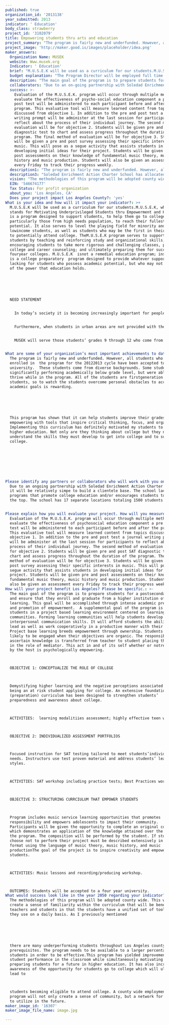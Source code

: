 ```yaml
---
published: true
organization_id: '2013138'
year_submitted: 2013
indicator: ' Education'
body_class: strawberry
project_id: '3102079'
title: Empowering students thru arts and education
project_summary: "The program is fairly new and underfunded. However, all students who have been enrolled in  the program for the 2012-2013 cycle- have been accepted to a 4 year university.  These students come from diverse backgrounds. Some students were significantly performing academically below grade level, but were able to thrive while in the program. All of the students are first-generation college students, so to watch the students overcome personal obstacles to accomplish academic goals is rewarding. \r\n\r\nThis program has shown that it can help students improve their grades by empowering with tools that inspire critical thinking, focus, and organization. Implementing this curriculum has definitely motivated my students to pursue higher education. Not only are they thinking about college but they now understand the skills they must develop to get into college and to succeed in college.\r\n\r\n\r\n"
project_image: 'http://maker.good.is/images/placeholder/idea.png'
maker_answers:
  Organization Name: MUSEK
  website: Www.musek.org
  Indicator: ' Education'
  brief: "​M.U.S.E.K will be used as a curriculum for our students.M.U.S.E.K, which stands for Motivating Underprivileged Students thru Empowerment and Knowledge is a program designed to support students, to help them go to college, particularly those from high needs population, to reach their fullest potential. It also serves to level the playing field for minority and low-income students, as well as students who may be the first in their families to potentially attend college. TheM.U.S.E.K program serves to support its students by teaching and reinforcing study and organizational skills, encouraging students to take more rigorous and challenging classes, providing college and career counseling; and ultimately preparing them for success at four-year colleges. M.U.S.E.K  isnot a remedial education program; instead it is a college preparatory  program designed to provide whatever support may be lacking for students who possess academic potential, but who may not be aware of the power that education holds.\r\n\r\nNEED STATEMENT\r\n  In today’s society it is becoming increasingly important for people to successfully complete higher education to be successful in their careers.  However, not all students are being provided the same opportunities in regards to their college preparation.  Research has shown this, as McClafferty, Torres, and Mitchell (2000) state: “Urban schools tend to be larger, with fewer resources, and located in areas of higher poverty rates.  The student populations in urban schools are also more likely to be comprised of people of color or of students who have difficulty speaking English.  In addition, children in urban areas are more often exposed to conditions that endanger their health and well-being, such as limited access to medical care and increased exposure to violence and crime” (p.3).  Therefore, it is more difficult for teachers in urban schools to prepare their students for college level courses and the rigor that they entail.\r\n  Furthermore, when students in urban areas are not provided with the resources they need, they often do not meet the A to G requirements, the courses a student needs to have taken to apply for Universities.  To take it a step further students sadly aren’t even thinking about college because they are unaware of its accessibility to them. This failure by teachers and staff to deliver this information to students coupled with a lack of resources is a major problem that students at urban schools face.  As most of the students come from home environments that do not value education, many students are not enthusiastic about attending school, and often do not see value in doing school work.  So, it is important for teachers to reach out and understand their students and the community which they come from.  To do this teachers need to find out all the information they can about students backgrounds as well as getting involved in their lives outside of school and getting parents involved. If students are in a cohesive and safe educational environment which provides them with resources and knowledge of opportunities, students will be more likely to take them and hopefully feel more confident in themselves.  Confidence will allow them to take risks and strive for higher goals, like going to college. The mission of this program is to address the unique needs of the educationally disadvantaged. We whole heartedly believe that every youth, if provided an opportunity at home and school, has the potential tosucceed. These opportunities include access to a quality education, counseling services to youth and the parents about higher education.\r\n  MUSEK will serve those students’ grades 9 through 12 who come from one or more of the following high risks groups: Expelled or suspended from home district, Wards of the court or dependents of the court, Pregnant and/or parenting, Recovered Dropouts, Habitually truant or habitually insubordinate and disorderly whose attendance at the school is directed by a school attendance review board or probation officer, Retained more than once in kindergarten through grade eight.\r\n"
  budget explanation: "The Program Director will be employed full time for 40 hours per week for a total of 36-weeks. A salary of $55,000 with benefits at 29% ($ 15,950) the total cost for the program director is $70,950.\r\nThe Program Associate will also be employed full time for 40 hours per week for a total of 36-weeks. A salary of $46,000, with benefits at 29% ($13,340) the total cost for the Program Associate is $59,340.\r\nThe Tutor Program Coordinator will be employed full time with 40-hours a week at 36 weeks with benefits at 29% ($ 10,150), and a salary of $35,000 for a total cost of $45,150.\r\nSalaries and Benefits\r\n \r\nProgram Director MEd --FTE = 100%​​​              ​$55,000.00\r\n                Benefits@ 29%​​​​​​                ​$15,950.00\r\nProgram Associate (MSW)--FTE =100%​​​         ​$46,000.00\r\n       ​Benefits @ 29%​​​​​​               ​$13,340.00 \r\nMentor Program Coordinator (B.S.)--FTE = 100%​​   ​$35,000.00\r\n       Benefits @ 29%    ​​​​​​          ​$10,150.00\r\nProgram Evaluator—25 Hours @ $100.00​​​​$2,500.00\r\nTraining Consultant—20 Hours@ $150.00​​​​$3,000.00\r\nTotal Salaries and Benefits​​​​​             $180,940.00\r\n \r\nDirect Program Costs\r\n \r\nEducational Supplies (Curriculum, journals, materials, etc.)​​$15,300.00\r\nPrinting and Advertising​​​​​                                 $6,000.00\r\nTraining Materials​​​​​​​                     $4,000.00\r\nFood/Snacks.                                                     ​ $6,000.00\r\nTutor Screening (fingerprinting, background checks)​                        $1,000.00\r\nField Trips/Outings​​​​​​                  ​ $1,000.00\r\nMiscellaneous​​​​​​​                 ​ $2,000.00\r\nTotal Direct Costs​​​​​​​$35,3000.00\r\n \r\nIn Kind Program Costs\r\nMentors and Volunteers​​​​​​              $0.00\r\nTwo MEd  Interns​​​​​​​             $0.00\r\nTotal Program Costs​​​​​​​              $216,240.00\r\n_____________________________________\r\nProgram Evaluator will be an independent contractor and work for approximately 25 hours for all services provided.  With part time services at $100/hour for 25 hours in total, the total cost for the Program Evaluator is $2,500.\r\nTraining Consultant will provide services for part time, for 20 hours in total at $150 per hour.  Total cost for the training consultant is $3,000.\r\nMaEd interns, mentors, tutors and volunteers contribute to the program as voluntary staff they will provide services within the program, but will not be compensatced monetarily and make up the In-Kind cost of the program.\r\nThe direct costs for the program include (training materials, printing and advertising, outings, mentor screening educational supplies, food/snacks, and miscellaneous, educational material), and culminate in a total of $30,000. The total budget needed to fund the proposed program is $216,240.\r\n\r\n"
  description: "The main goal of the program is to prepare students for a post-secondary degree and ensure that they enroll and graduate from a higher institution of learning. This goal will be accomplished through intense academic preparation and promotion of empowerment.  A supplemental goal of the program is to engage students in a project based learning environment centered on learning communities. Forming learning communities will help students develop interpersonal communication skills. It will afford students the ability to lead as well as work cooperatively in a productive manner with their peers. Project base learning breeds empowerment through ownership. Students are more likely to be engaged when their objectives are organic. The responsibility to ascertain knowledge is transferred from teacher to student placing the teacher in the role of mediator. This act in and of its self whether or notrecognized by the host is psychologically empowering.\r\nOBJECTIVE 1: CONCEPTUALIZE THE ROLE OF COLLEGE\r\nDemystifying higher learning and the negative perceptions associated with being an at risk student applying for college. An extensive foundational (preparation) curriculum has been designed to strengthen students’ preparedness and awareness about college. \r\nACTIVITIES:  learning modalitiies assessment; highly effective teen workshop \r\nOBJECTIVE 2: INDIVIDUALIZED ASSESSMENT PORTFOLIOS\r\nFocused instruction for SAT testing tailored to meet students’individual needs. Instructors use test proven material and address students’ learning styles.\r\nACTIVITIES: SAT workshop including practice tests; Best Practices workshop\r\nOBJECTIVE 3: STRUCTURING CURRCIULUM THAT EMPOWER STUDENTS\r\nProgram includes music service learning opportunities that promotes responsibility and empowers adolescents to impact their community. Participants will be given the opportunity to complete an original composition which demonstrates an application of the knowledge attained over the course of the program. The composition will be performed by the student. If students choose not to perform their project must be described extensively in narrative format using the language of music theory, music history, and music productionThe goal of the project is to inspire creativity and empower students.\r\nACTIVITIES: Music lessons and recording/producing workshop.\r\nOUTCOMES: Students will be accepted to a four year university. "
  collaborators: "Due to an on-going partnership with Soledad Enrichment Action Charter School, it will be relatively simpe to build a clientele base. The school lacks  any programs that promote college education and/or encourages students to race to the top. The school has 17 separate locations totaling 1500 students. \r\n"
  success: >-
    Evaluation of the M.U.S.E.K. program will occur through multiple methods. To
    evaluate the effectiveness of psycho-social education component a pre and
    post test will be administered to each participant before and after the
    program. This evaluative tool will measure learned content from topics
    discussed from objective 1. In addition to the pre and post test a journal
    writing prompt will be administer at the last session for participants to
    reflect about the process of their individual journey. The second method of
    evaluation will be for objective 2. Students will be given pre and post SAT
    diagnostic test to chart and assess progress throughout the duration of the
    program. The final method of evaluation will be for objective 3. Students
    will be given a pre and post survey assessing their specific interests in
    music. This will pose as a segue activity that assists students in
    developing initial ideas for their project. Students will be given pre and
    post assessments on their knowledge of fundamental music theory, music
    history and music production. Students will also be given an assessment
    every Friday to track their progress weekly.
  description1: "The program is fairly new and underfunded. However, all students who have been enrolled in  the program for the 2012-2013 cycle- have been accepted to a 4 year university.  These students come from diverse backgrounds. Some students were significantly performing academically below grade level, but were able to thrive while in the program. All of the students are first-generation college students, so to watch the students overcome personal obstacles to accomplish academic goals is rewarding. \r\n\r\nThis program has shown that it can help students improve their grades by empowering with tools that inspire critical thinking, focus, and organization. Implementing this curriculum has definitely motivated my students to pursue higher education. Not only are they thinking about college but they now understand the skills they must develop to get into college and to succeed in college.\r\n\r\n\r\n"
  description3: "Soledad Enrichment Action Charter School has allocated funds for third party tutoring programs that have proven ineffective. Despite this they continue to pour tens of thousands of dollars into these tutoring agencies. These agencies are not being monitored or held accountable\r\nby the powers that be for their negligence and sub-par performance. The school is billed for tutoring hours that students simply aren’t receiving. On the rare occasions that the contracted tutors actually show up to our site to provide services they are ineffective because they do not understand how to teach this particular group of students. This is a result of their lack of cultural awareness and investment in the students needs.\r\n\r\n"
  vision: "The methodologies of this program will be adopted county wide. This will create a sense of familiarity within the curriculum that will be beneficial to teachers and students in that the students have a unified set of tools that they use on a daily basis. As I previously mentioned\r\n\r\nthere are many underperforming students throughout Los Angeles county and the prerequisites. The program needs to be available to a larger percentage of the students in order to be effective.This program has yielded improvements in student performance in the classroom while simultaneously motivating and preparing students for a future in higher education. It has also increased  awareness of the opportunity for students go to college which will ultimately lead to\r\nstudents becoming eligible to attend college. A county wide employment of this program will not only create a sense of community, but a network for students to utilize in the future."
  EIN: '546674177'
  Tax Status: For profit organization
  about_you: 'Los Angeles, CA'
  Does your project impact Los Angeles County?: 'yes'
What is your idea and how will it impact your indicator?: >+
  M.U.S.E.K will be used as a curriculum for our students.M.U.S.E.K, which
  stands for Motivating Underprivileged Students thru Empowerment and Knowledge
  is a program designed to support students, to help them go to college,
  particularly those from high needs population, to reach their fullest
  potential. It also serves to level the playing field for minority and
  lowincome students, as well as students who may be the first in their families
  to potentially attend college. TheM.U.S.E.K program serves to support its
  students by teaching and reinforcing study and organizational skills,
  encouraging students to take more rigorous and challenging classes, providing
  college and career counseling; and ultimately preparing them for success at
  fouryear colleges. M.U.S.E.K  isnot a remedial education program; instead it
  is a college preparatory  program designed to provide whatever support may be
  lacking for students who possess academic potential, but who may not be aware
  of the power that education holds.






  NEED STATEMENT


    In today’s society it is becoming increasingly important for people to successfully complete higher education to be successful in their careers.  However, not all students are being provided the same opportunities in regards to their college preparation.  Research has shown this, as McClafferty, Torres, and Mitchell (2000) state: “Urban schools tend to be larger, with fewer resources, and located in areas of higher poverty rates.  The student populations in urban schools are also more likely to be comprised of people of color or of students who have difficulty speaking English.  In addition, children in urban areas are more often exposed to conditions that endanger their health and wellbeing, such as limited access to medical care and increased exposure to violence and crime” (p.3).  Therefore, it is more difficult for teachers in urban schools to prepare their students for college level courses and the rigor that they entail.


    Furthermore, when students in urban areas are not provided with the resources they need, they often do not meet the A to G requirements, the courses a student needs to have taken to apply for Universities.  To take it a step further students sadly aren’t even thinking about college because they are unaware of its accessibility to them. This failure by teachers and staff to deliver this information to students coupled with a lack of resources is a major problem that students at urban schools face.  As most of the students come from home environments that do not value education, many students are not enthusiastic about attending school, and often do not see value in doing school work.  So, it is important for teachers to reach out and understand their students and the community which they come from.  To do this teachers need to find out all the information they can about students backgrounds as well as getting involved in their lives outside of school and getting parents involved. If students are in a cohesive and safe educational environment which provides them with resources and knowledge of opportunities, students will be more likely to take them and hopefully feel more confident in themselves.  Confidence will allow them to take risks and strive for higher goals, like going to college. The mission of this program is to address the unique needs of the educationally disadvantaged. We whole heartedly believe that every youth, if provided an opportunity at home and school, has the potential tosucceed. These opportunities include access to a quality education, counseling services to youth and the parents about higher education.


    MUSEK will serve those students’ grades 9 through 12 who come from one or more of the following high risks groups: Expelled or suspended from home district, Wards of the court or dependents of the court, Pregnant and/or parenting, Recovered Dropouts, Habitually truant or habitually insubordinate and disorderly whose attendance at the school is directed by a school attendance review board or probation officer, Retained more than once in kindergarten through grade eight.


What are some of your organization’s most important achievements to date?: >+
  The program is fairly new and underfunded. However, all students who have been
  enrolled in  the program for the 20122013 cycle have been accepted to a 4 year
  university.  These students come from diverse backgrounds. Some students were
  significantly performing academically below grade level, but were able to
  thrive while in the program. All of the students are firstgeneration college
  students, so to watch the students overcome personal obstacles to accomplish
  academic goals is rewarding. 






  This program has shown that it can help students improve their grades by
  empowering with tools that inspire critical thinking, focus, and organization.
  Implementing this curriculum has definitely motivated my students to pursue
  higher education. Not only are they thinking about college but they now
  understand the skills they must develop to get into college and to succeed in
  college.








Please identify any partners or collaborators who will work with you on this project.: >+
  Due to an ongoing partnership with Soledad Enrichment Action Charter School,
  it will be relatively simpe to build a clientele base. The school lacks  any
  programs that promote college education and/or encourages students to race to
  the top. The school has 17 separate locations totaling 1500 students. 


Please explain how you will evaluate your project. How will you measure success?: >-
  Evaluation of the M.U.S.E.K. program will occur through multiple methods. To
  evaluate the effectiveness of psychosocial education component a pre and post
  test will be administered to each participant before and after the program.
  This evaluative tool will measure learned content from topics discussed from
  objective 1. In addition to the pre and post test a journal writing prompt
  will be administer at the last session for participants to reflect about the
  process of their individual journey. The second method of evaluation will be
  for objective 2. Students will be given pre and post SAT diagnostic test to
  chart and assess progress throughout the duration of the program. The final
  method of evaluation will be for objective 3. Students will be given a pre and
  post survey assessing their specific interests in music. This will pose as a
  segue activity that assists students in developing initial ideas for their
  project. Students will be given pre and post assessments on their knowledge of
  fundamental music theory, music history and music production. Students will
  also be given an assessment every Friday to track their progress weekly.
How will your project benefit Los Angeles? Please be specific.: >-
  The main goal of the program is to prepare students for a postsecondary degree
  and ensure that they enroll and graduate from a higher institution of
  learning. This goal will be accomplished through intense academic preparation
  and promotion of empowerment.  A supplemental goal of the program is to engage
  students in a project based learning environment centered on learning
  communities. Forming learning communities will help students develop
  interpersonal communication skills. It will afford students the ability to
  lead as well as work cooperatively in a productive manner with their peers.
  Project base learning breeds empowerment through ownership. Students are more
  likely to be engaged when their objectives are organic. The responsibility to
  ascertain knowledge is transferred from teacher to student placing the teacher
  in the role of mediator. This act in and of its self whether or notrecognized
  by the host is psychologically empowering.



  OBJECTIVE 1: CONCEPTUALIZE THE ROLE OF COLLEGE



  Demystifying higher learning and the negative perceptions associated with
  being an at risk student applying for college. An extensive foundational
  (preparation) curriculum has been designed to strengthen students’
  preparedness and awareness about college. 



  ACTIVITIES:  learning modalitiies assessment; highly effective teen workshop 



  OBJECTIVE 2: INDIVIDUALIZED ASSESSMENT PORTFOLIOS



  Focused instruction for SAT testing tailored to meet students’individual
  needs. Instructors use test proven material and address students’ learning
  styles.



  ACTIVITIES: SAT workshop including practice tests; Best Practices workshop



  OBJECTIVE 3: STRUCTURING CURRCIULUM THAT EMPOWER STUDENTS



  Program includes music service learning opportunities that promotes
  responsibility and empowers adolescents to impact their community.
  Participants will be given the opportunity to complete an original composition
  which demonstrates an application of the knowledge attained over the course of
  the program. The composition will be performed by the student. If students
  choose not to perform their project must be described extensively in narrative
  format using the language of music theory, music history, and music
  productionThe goal of the project is to inspire creativity and empower
  students.



  ACTIVITIES: Music lessons and recording/producing workshop.



  OUTCOMES: Students will be accepted to a four year university. 
What would success look like in the year 2050 regarding your indicator?: >-
  The methodologies of this program will be adopted county wide. This will
  create a sense of familiarity within the curriculum that will be beneficial to
  teachers and students in that the students have a unified set of tools that
  they use on a daily basis. As I previously mentioned






  there are many underperforming students throughout Los Angeles county and the
  prerequisites. The program needs to be available to a larger percentage of the
  students in order to be effective.This program has yielded improvements in
  student performance in the classroom while simultaneously motivating and
  preparing students for a future in higher education. It has also increased 
  awareness of the opportunity for students go to college which will ultimately
  lead to



  students becoming eligible to attend college. A county wide employment of this
  program will not only create a sense of community, but a network for students
  to utilize in the future.
maker_image_id: '16307'
maker_image_file_name: image.jpg

---
```

